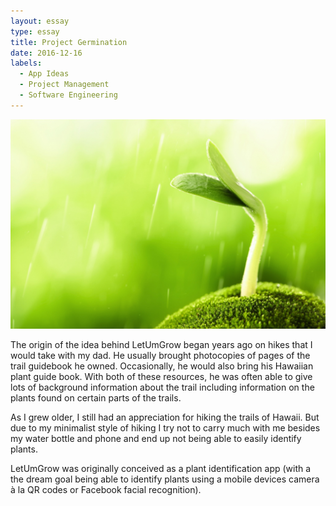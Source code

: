 ```yaml
---
layout: essay
type: essay
title: Project Germination
date: 2016-12-16
labels:
  - App Ideas
  - Project Management
  - Software Engineering
---
```


<img class="ui centered rounded image" src="../images/green-sprout.jpg">

The origin of the idea behind LetUmGrow began years ago on hikes that I would take with my dad. He usually brought photocopies of pages of the trail guidebook he owned. Occasionally, he would also bring his Hawaiian plant guide book. With both of these resources, he was often able to give lots of background information about the trail including information on the plants found on certain parts of the trails.

As I grew older, I still had an appreciation for hiking the trails of Hawaii. But due to my minimalist style of hiking I try not to carry much with me besides my water bottle and phone and end up not being able to easily identify plants.

LetUmGrow was originally conceived as a plant identification app (with a the dream goal being able to identify plants using a mobile devices camera à la QR codes or Facebook facial recognition).